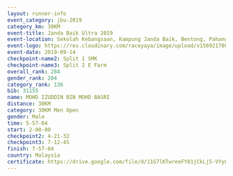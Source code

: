 ```yaml
---
layout: runner-info 
event_category: jbu-2019 
category_km: 30KM 
event-title: Janda Baik Ultra 2019
event-location: Sekolah Kebangsaan, Kampung Janda Baik, Bentong, Pahang, Malaysia 
event-logo: https://res.cloudinary.com/raceyaya/image/upload/v1569217009/logo/janda-baik_vch1pc.jpg 
event-date: 2019-09-14 
checkpoint-name2: Split 1 SMK 
checkpoint-name3: Split 2 E Farm 
overall_rank: 284
gender_rank: 204
category_rank: 136
bib: 31155
name: MOHD IZUDDIN BIN MOHD BASRI
distance: 30KM
category: 30KM Men Open
gender: Male
time: 5-57-04
start: 2-00-00
checkpoint2: 4-21-32
checkpoint3: 7-12-45
finish: 7-57-04
country: Malaysia
certificate: https://drive.google.com/file/d/11G7lKTwreeFY81jCkLj5-VYy8ki0yOBj/view?usp=sharing
---
```

